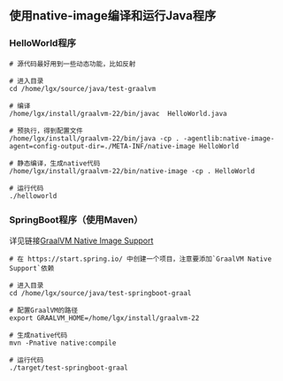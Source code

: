 ## 使用native-image编译和运行Java程序

### HelloWorld程序

```shell
# 源代码最好用到一些动态功能，比如反射

# 进入目录
cd /home/lgx/source/java/test-graalvm

# 编译
/home/lgx/install/graalvm-22/bin/javac  HelloWorld.java

# 预执行，得到配置文件
/home/lgx/install/graalvm-22/bin/java -cp . -agentlib:native-image-agent=config-output-dir=./META-INF/native-image HelloWorld

# 静态编译，生成native代码
/home/lgx/install/graalvm-22/bin/native-image -cp . HelloWorld

# 运行代码
./helloworld
```

### SpringBoot程序（使用Maven）

详见链接[GraalVM Native Image Support](https://docs.spring.io/spring-boot/docs/current/reference/html/native-image.html)

```shell
# 在 https://start.spring.io/ 中创建一个项目，注意要添加`GraalVM Native Support`依赖

# 进入目录
cd /home/lgx/source/java/test-springboot-graal

# 配置GraalVM的路径
export GRAALVM_HOME=/home/lgx/install/graalvm-22

# 生成native代码
mvn -Pnative native:compile

# 运行代码
./target/test-springboot-graal
```
